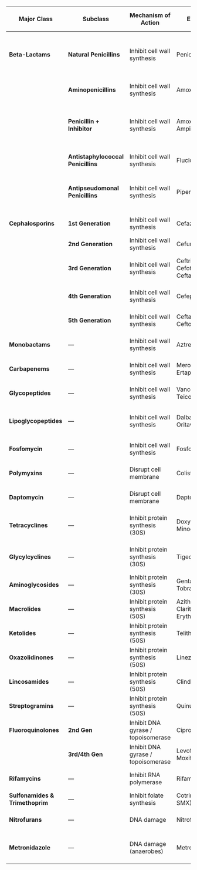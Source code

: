 | Major Class                     | Subclass                           | Mechanism of Action                | Example Agents                                | Main Target Systems / Infections                              | Key Notes                                   |
| ------------------------------- | ---------------------------------- | ---------------------------------- | --------------------------------------------- | ------------------------------------------------------------- | ------------------------------------------- |
| **Beta-Lactams**                | **Natural Penicillins**            | Inhibit cell wall synthesis        | Penicillin G, Penicillin V                    | Skin, respiratory (streptococcal), CNS (meningitis), syphilis | Narrow Gram+ coverage                       |
|                                 | **Aminopenicillins**               | Inhibit cell wall synthesis        | Amoxicillin, Ampicillin                       | Respiratory, ENT, urinary, GI                                 | Add clavulanate for β-lactamase producers   |
|                                 | **Penicillin + Inhibitor**         | Inhibit cell wall synthesis        | Amoxicillin/Clavulanate, Ampicillin/Sulbactam | Mixed infections (respiratory, intra-abdominal, skin)         | Broad Gram± and anaerobes                   |
|                                 | **Antistaphylococcal Penicillins** | Inhibit cell wall synthesis        | Flucloxacillin, Oxacillin                     | Skin, soft tissue, bone, MSSA                                 | No MRSA coverage                            |
|                                 | **Antipseudomonal Penicillins**    | Inhibit cell wall synthesis        | Piperacillin/Tazobactam                       | Hospital-acquired pneumonia, sepsis, intra-abdominal          | Covers Pseudomonas, broad spectrum          |
| **Cephalosporins**              | **1st Generation**                 | Inhibit cell wall synthesis        | Cefazolin, Cephalexin                         | Skin, bone, surgical prophylaxis                              | Strong Gram+                                |
|                                 | **2nd Generation**                 | Inhibit cell wall synthesis        | Cefuroxime, Cefaclor                          | Respiratory, ENT, urinary                                     | Broader Gram– than 1st gen                  |
|                                 | **3rd Generation**                 | Inhibit cell wall synthesis        | Ceftriaxone, Cefotaxime, Ceftazidime          | CNS (meningitis), sepsis, pneumonia                           | Ceftazidime covers Pseudomonas              |
|                                 | **4th Generation**                 | Inhibit cell wall synthesis        | Cefepime                                      | Hospital pneumonia, sepsis                                    | Stable against many β-lactamases            |
|                                 | **5th Generation**                 | Inhibit cell wall synthesis        | Ceftaroline, Ceftobiprole                     | MRSA, pneumonia, skin infections                              | Covers MRSA and Gram–                       |
| **Monobactams**                 | —                                  | Inhibit cell wall synthesis        | Aztreonam                                     | Gram– infections, UTI, respiratory                            | Safe for penicillin allergy                 |
| **Carbapenems**                 | —                                  | Inhibit cell wall synthesis        | Meropenem, Imipenem, Ertapenem                | Sepsis, intra-abdominal, MDR infections                       | Very broad, last-line hospital use          |
| **Glycopeptides**               | —                                  | Inhibit cell wall synthesis        | Vancomycin, Teicoplanin                       | MRSA, enterococcal, endocarditis                              | Gram+ only, renal toxicity risk             |
| **Lipoglycopeptides**           | —                                  | Inhibit cell wall synthesis        | Dalbavancin, Oritavancin                      | Skin, MRSA, long-term outpatient therapy                      | Long half-life                              |
| **Fosfomycin**                  | —                                  | Inhibit cell wall synthesis        | Fosfomycin                                    | Urinary tract infections                                      | Single-dose therapy, E. coli active         |
| **Polymyxins**                  | —                                  | Disrupt cell membrane              | Colistin, Polymyxin B                         | MDR Gram–, ventilator pneumonia                               | Nephrotoxic, last resort                    |
| **Daptomycin**                  | —                                  | Disrupt cell membrane              | Daptomycin                                    | MRSA, VRE bacteremia, endocarditis                            | Inactive in pneumonia                       |
| **Tetracyclines**               | —                                  | Inhibit protein synthesis (30S)    | Doxycycline, Minocycline                      | Respiratory (atypicals), skin, tick-borne, STI                | Avoid in pregnancy/children                 |
| **Glycylcyclines**              | —                                  | Inhibit protein synthesis (30S)    | Tigecycline                                   | Intra-abdominal, skin, polymicrobial                          | Broad spectrum, bacteriostatic              |
| **Aminoglycosides**             | —                                  | Inhibit protein synthesis (30S)    | Gentamicin, Amikacin, Tobramycin              | Sepsis, endocarditis, UTI                                     | Synergy with β-lactams                      |
| **Macrolides**                  | —                                  | Inhibit protein synthesis (50S)    | Azithromycin, Clarithromycin, Erythromycin    | Respiratory (atypicals), STI, skin                            | High resistance among Streptococci          |
| **Ketolides**                   | —                                  | Inhibit protein synthesis (50S)    | Telithromycin                                 | Respiratory infections                                        | Rarely used (hepatotoxicity)                |
| **Oxazolidinones**              | —                                  | Inhibit protein synthesis (50S)    | Linezolid, Tedizolid                          | MRSA, VRE, pneumonia                                          | Good oral bioavailability                   |
| **Lincosamides**                | —                                  | Inhibit protein synthesis (50S)    | Clindamycin                                   | Anaerobic, dental, skin infections                            | Risk of C. difficile colitis                |
| **Streptogramins**              | —                                  | Inhibit protein synthesis (50S)    | Quinupristin/Dalfopristin                     | VRE (E. faecium), skin                                        | Limited use                                 |
| **Fluoroquinolones**            | **2nd Gen**                        | Inhibit DNA gyrase / topoisomerase | Ciprofloxacin, Ofloxacin                      | Urinary, GI, Gram–                                            | Not for simple infections due to resistance |
|                                 | **3rd/4th Gen**                    | Inhibit DNA gyrase / topoisomerase | Levofloxacin, Moxifloxacin                    | Respiratory, skin, soft tissue                                | QT prolongation risk                        |
| **Rifamycins**                  | —                                  | Inhibit RNA polymerase             | Rifampicin, Rifaximin                         | Tuberculosis, traveler’s diarrhea                             | Always combine for TB                       |
| **Sulfonamides & Trimethoprim** | —                                  | Inhibit folate synthesis           | Cotrimoxazole (TMP-SMX)                       | Pneumocystis, UTI, MRSA skin                                  | High resistance in E. coli                  |
| **Nitrofurans**                 | —                                  | DNA damage                         | Nitrofurantoin                                | Uncomplicated cystitis                                        | Active vs. E. coli, avoid in renal failure  |
| **Metronidazole**               | —                                  | DNA damage (anaerobes)             | Metronidazole                                 | Intra-abdominal, gynecologic, dental                          | Avoid alcohol, covers anaerobes & protozoa  |
